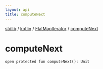 ```yaml
---
layout: api
title: computeNext
---
```

[stdlib](../../index.md) / [kotlin](../index.md) / [FlatMapIterator](index.md) / [computeNext](computeNext.md)

# computeNext

```
open protected fun computeNext(): Unit
```
